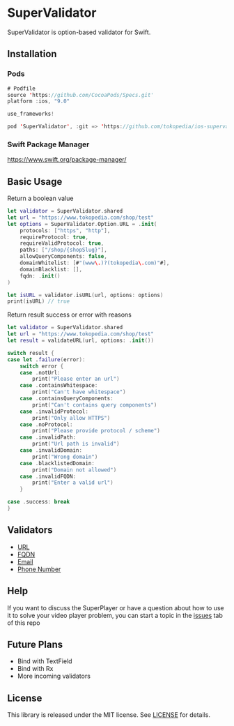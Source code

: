 # SuperValidator

SuperValidator is option-based validator for Swift.

## Installation

### Pods

```swift
# Podfile
source 'https://github.com/CocoaPods/Specs.git'
platform :ios, "9.0"

use_frameworks!

pod 'SuperValidator', :git => 'https://github.com/tokopedia/ios-supervalidator.git'
```

### Swift Package Manager
https://www.swift.org/package-manager/


## Basic Usage

Return a boolean value
```swift
let validator = SuperValidator.shared
let url = "https://www.tokopedia.com/shop/test"
let options = SuperValidator.Option.URL = .init(
    protocols: ["https", "http"],
    requireProtocol: true,
    requireValidProtocol: true,
    paths: ["/shop/{shopSlug}"],
    allowQueryComponents: false,
    domainWhitelist: [#"(www\.)?(tokopedia\.com)"#],
    domainBlacklist: [],
    fqdn: .init()
)

let isURL = validator.isURL(url, options: options)
print(isURL) // true
```

Return result success or error with reasons
```swift
let validator = SuperValidator.shared
let url = "https://www.tokopedia.com/shop/test"
let result = validateURL(url, options: .init())

switch result {
case let .failure(error):
    switch error {
    case .notUrl:
        print("Please enter an url")
    case .containsWhitespace:
        print("Can't have whitespace")
    case .containsQueryComponents:
        print("Can't contains query components")
    case .invalidProtocol:
        print("Only allow HTTPS")
    case .noProtocol:
        print("Please provide protocol / scheme")
    case .invalidPath:
        print("Url path is invalid")
    case .invalidDomain:
        print("Wrong domain")
    case .blacklistedDomain:
        print("Domain not allowed")
    case .invalidFQDN:
        print("Enter a valid url")
    }

case .success: break
}
```

## Validators
- [URL](https://github.com/tokopedia/ios-supervalidator/blob/main/Sources/SuperValidator/Validators/URL.swift) 
- [FQDN](https://github.com/tokopedia/ios-supervalidator/blob/main/Sources/SuperValidator/Validators/FQDN.swift)
- [Email](https://github.com/tokopedia/ios-supervalidator/blob/main/Sources/SuperValidator/Validators/Email.swift)
- [Phone Number](https://github.com/tokopedia/ios-supervalidator/blob/main/Sources/SuperValidator/Validators/Phone%20Number/PhoneNumber.swift)
  
##  Help

If you want to discuss the SuperPlayer or have a question about how to use it to solve your video player problem, you can start a topic in the [issues](https://github.com/tokopedia/ios-supervalidator/issues) tab of this repo

## Future Plans
- Bind with TextField
- Bind with Rx
- More incoming validators

##  License

This library is released under the MIT license. See [LICENSE](LICENSE) for details.
